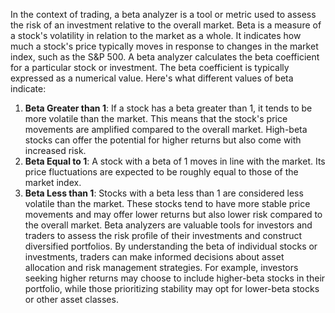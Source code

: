 In the context of trading, a beta analyzer is a tool or metric used to assess the risk of an investment relative to the overall market. Beta is a measure of a stock's volatility in relation to the market as a whole. It indicates how much a stock's price typically moves in response to changes in the market index, such as the S&P 500.
A beta analyzer calculates the beta coefficient for a particular stock or investment. The beta coefficient is typically expressed as a numerical value. Here's what different values of beta indicate:
1. **Beta Greater than 1**: If a stock has a beta greater than 1, it tends to be more volatile than the market. This means that the stock's price movements are amplified compared to the overall market. High-beta stocks can offer the potential for higher returns but also come with increased risk.
2. **Beta Equal to 1**: A stock with a beta of 1 moves in line with the market. Its price fluctuations are expected to be roughly equal to those of the market index.
3. **Beta Less than 1**: Stocks with a beta less than 1 are considered less volatile than the market. These stocks tend to have more stable price movements and may offer lower returns but also lower risk compared to the overall market.
Beta analyzers are valuable tools for investors and traders to assess the risk profile of their investments and construct diversified portfolios. By understanding the beta of individual stocks or investments, traders can make informed decisions about asset allocation and risk management strategies. For example, investors seeking higher returns may choose to include higher-beta stocks in their portfolio, while those prioritizing stability may opt for lower-beta stocks or other asset classes.
